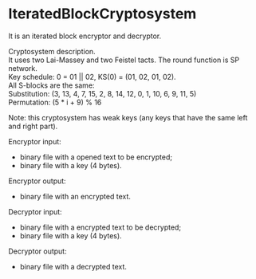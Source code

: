 # IteratedBlockCryptosystem
It is an iterated block encryptor and decryptor. 

Cryptosystem description.<br>
It uses two Lai-Massey and two Feistel tacts. The round function is SP network.<br>
Key schedule: 0 = 01 || 02, KS(0) = (01, 02, 01, 02).<br>
All S-blocks are the same:<br>
Substitution: (3, 13, 4, 7, 15, 2, 8, 14, 12, 0, 1, 10, 6, 9, 11, 5)<br>
Permutation: (5 * i + 9) % 16<br>

Note: this cryptosystem has weak keys (any keys that have the same left and right part).

Encryptor input: 
- binary file with a opened text to be encrypted;
- binary file with a key (4 bytes).

Encryptor output:
- binary file with an encrypted text.

Decryptor input: 
- binary file with a encrypted text to be decrypted;
- binary file with a key (4 bytes).

Decryptor output:
- binary file with a decrypted text.
